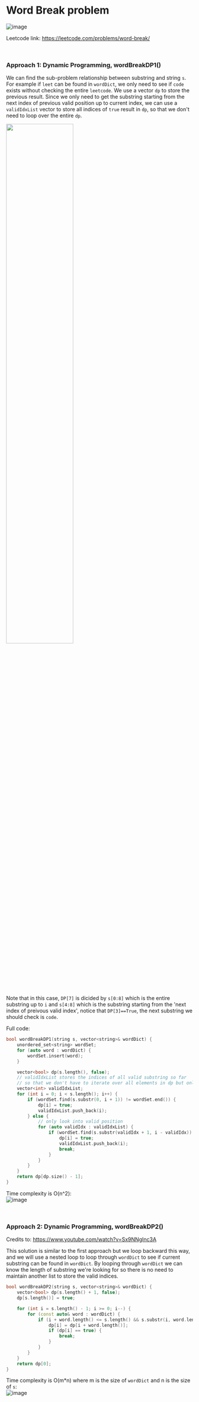 # Word Break problem
![image](https://user-images.githubusercontent.com/25105806/171986652-dab65881-781b-437a-93b9-55ed3868df65.png)

Leetcode link: https://leetcode.com/problems/word-break/

<br/>

### Approach 1: Dynamic Programming, wordBreakDP1()
We can find the sub-problem relationship between substring and string `s`. For example if `leet` can be found in `wordDict`, we only need to see if `code` exists without checking the entire `leetcode`. We use a vector `dp` to store the previous result. Since we only need to get the substring starting from the next index of previous valid position up to current index, we can use a `validIdxList` vector to store all indices of `true` result in `dp`, so that we don't need to loop over the entire `dp`.

<img src="https://user-images.githubusercontent.com/25105806/171986952-e772cf5a-4ffe-4f50-a3db-9942856b0c09.jpg" heigth="60%" width="60%">


Note that in this case, `DP[7]` is dicided by `s[0:8]` which is the entire substring up to `i` and `s[4:8]` which is the substring starting from the 'next index of preivous valid index', notice that `DP[3]==True`, the next substring we should check is `code`.

Full code:
```cpp
bool wordBreakDP1(string s, vector<string>& wordDict) {
	unordered_set<string> wordSet;
	for (auto word : wordDict) {
		wordSet.insert(word);
	} 

	vector<bool> dp(s.length(), false);
	// validIdxList stores the indices of all valid substring so far
	// so that we don't have to iterate over all elements in dp but only valid(true) index
	vector<int> validIdxList;
	for (int i = 0; i < s.length(); i++) {
		if (wordSet.find(s.substr(0, i + 1)) != wordSet.end()) {
			dp[i] = true;
			validIdxList.push_back(i);
		} else {
			// only look into valid position
			for (auto validIdx : validIdxList) {
				if (wordSet.find(s.substr(validIdx + 1, i - validIdx)) != wordSet.end()) {
					dp[i] = true;
					validIdxList.push_back(i);
					break;
				}
			}
		}
	}
	return dp[dp.size() - 1];
}
```

Time complexity is O(n^2):\
![image](https://user-images.githubusercontent.com/25105806/171987066-42626a23-4925-4dba-b255-6785cfc8bd86.png)


<br/>

### Approach 2: Dynamic Programming, wordBreakDP2()
Credits to: https://www.youtube.com/watch?v=Sx9NNgInc3A

This solution is similar to the first approach but we loop backward this way, and we will use a nested loop to loop through `wordDict` to see if current substring can be found in `wordDict`. By looping through `wordDict` we can know the length of substring we're looking for so there is no need to maintain another list to store the valid indices.
 
```cpp
bool wordBreakDP2(string s, vector<string>& wordDict) {
	vector<bool> dp(s.length() + 1, false);
	dp[s.length()] = true;

	for (int i = s.length() - 1; i >= 0; i--) {
		for (const auto& word : wordDict) {
			if (i + word.length() <= s.length() && s.substr(i, word.length()) == word) {
				dp[i] = dp[i + word.length()];
				if (dp[i] == true) {
					break;
				}
			}
		}
	}
	return dp[0];
}
```

Time complexity is O(m\*n) where m is the size of `wordDict` and n is the size of `s`:\
![image](https://user-images.githubusercontent.com/25105806/171987202-adb04e0e-161e-404e-a985-836ec9e24ce6.png)
